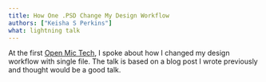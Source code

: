 ```yaml
---
title: How One .PSD Change My Design Workflow
authors: ["Keisha S Perkins"]
what: lightning talk  
---
```


At the first <a target="_blank" href="https://www.openmictech.com">Open Mic Tech</a>, I spoke about how I changed my design workflow with single file. The talk is based on a blog post I wrote previously and thought would be a good talk.